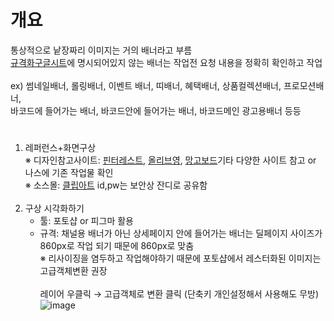 # 개요
통상적으로 낱장짜리 이미지는 거의 배너라고 부름 <br>
[규격화구글시트](https://docs.google.com/spreadsheets/d/1Fl9-FN0RZNVAF4A1eSqmHT-1UMbQSXv3yw4RfKbIA_w/edit#gid=0)에 명시되어있지 않는 배너는 작업전 요청 내용을 정확히 확인하고 작업
  <br><br>
  ex) 썸네일배너, 롤링배너, 이벤트 배너, 띠배너, 혜택배너, 상품컬렉션배너, 프로모션배너,<br>
  바코드에 들어가는 배너, 바코드안에 들어가는 배너, 바코드메인 광고용배너 등등
  
# 
1. 레퍼런스+화면구상<br>
   ※ 디자인참고사이트: [핀터레스트](www.pinterest.co.kr/), [올리브영](www.oliveyoung.co.kr), [망고보드](www.mangoboard.net)기타 다양한 사이트 참고 or 나스에 기존 작업물 확인
   <br>
   ※ 소스몰: [클립아트](https://www.clipartkorea.co.kr) id,pw는 보안상 잔디로 공유함
   <br><br>
2. 구상 시각화하기<br>
   - 툴: 포토샵 or 피그마 활용
   - 규격: 채널용 배너가 아닌 상세페이지 안에 들어가는 배너는 딜페이지 사이즈가 860px로 작업 되기 때문에 860px로 맞춤<br>
     ※ 리사이징을 염두하고 작업해야하기 때문에 포토샵에서 레스터화된 이미지는 고급객체변환 권장<br><br>
     레이어 우클릭 → 고급객체로 변환 클릭 (단축키 개인설정해서 사용해도 무방)<br>
     ![image](https://user-images.githubusercontent.com/125810502/233148601-904c4047-bd2e-4c5c-84da-571df1eeb591.png)<br>
